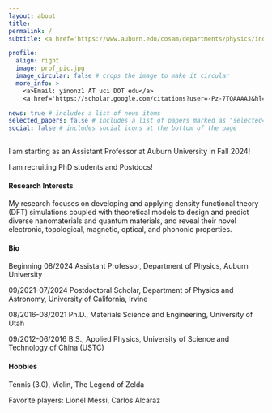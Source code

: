 ```yaml
---
layout: about
title: 
permalink: /
subtitle: <a href='https://www.auburn.edu/cosam/departments/physics/index.htm'>Department of Physics</a>. <a href='https://www.auburn.edu'>Auburn University</a>.

profile:
  align: right
  image: prof_pic.jpg
  image_circular: false # crops the image to make it circular
  more_info: >
    <a>Email: yinonz1 AT uci DOT edu</a>
    <a href='https://scholar.google.com/citations?user=-Pz-7TQAAAAJ&hl=en'>Google Scholar</a>

news: true # includes a list of news items
selected_papers: false # includes a list of papers marked as "selected={true}"
social: false # includes social icons at the bottom of the page
---
```


<p>I am starting as an Assistant Professor at Auburn University in Fall 2024!</p>
<p>I am recruiting PhD students and Postdocs!</p>

<h4>Research Interests</h4>
My research focuses on developing and applying density functional theory (DFT) simulations coupled with theoretical models to design and predict diverse nanomaterials and quantum materials, and reveal their novel electronic, topological, magnetic, optical, and phononic properties.

<h4>Bio</h4>
<p>Beginning 08/2024 Assistant Professor, Department of Physics, Auburn University</p>
<p>09/2021-07/2024 Postdoctoral Scholar, Department of Physics and Astronomy, University of California, Irvine</p>
<p>08/2016-08/2021 Ph.D., Materials Science and Engineering, University of Utah</p>
<p>09/2012-06/2016 B.S., Applied Physics, University of Science and Technology of China (USTC)</p>

<h4>Hobbies</h4>
<p>Tennis (3.0), Violin, The Legend of Zelda</p>
<p>Favorite players: Lionel Messi, Carlos Alcaraz</p>
